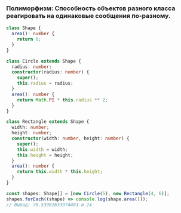 ### Полиморфизм: Способность объектов разного класса реагировать на одинаковые сообщения по-разному.

```ts
class Shape {
  area(): number {
    return 0;
  }
}

class Circle extends Shape {
  radius: number;
  constructor(radius: number) {
    super();
    this.radius = radius;
  }
  area(): number {
    return Math.PI * this.radius ** 2;
  }
}

class Rectangle extends Shape {
  width: number;
  height: number;
  constructor(width: number, height: number) {
    super();
    this.width = width;
    this.height = height;
  }
  area(): number {
    return this.width * this.height;
  }
}

const shapes: Shape[] = [new Circle(5), new Rectangle(4, 6)];
shapes.forEach((shape) => console.log(shape.area()));
// Вывод: 78.53981633974483 и 24
```
